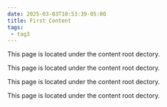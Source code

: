 ```yaml
---
date: 2025-03-03T10:53:39-05:00
title: First Content
tags: 
 - tag3
---
```


This page is located under the content root dectory.

This page is located under the content root dectory.

This page is located under the content root dectory.

This page is located under the content root dectory.
